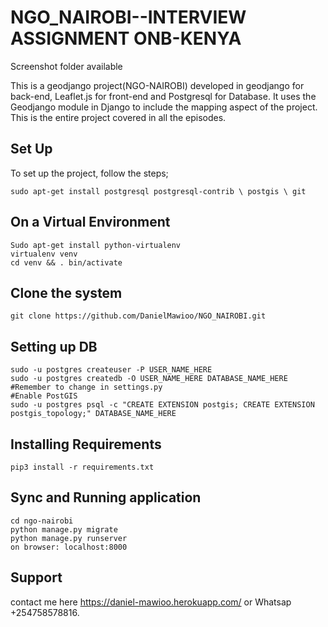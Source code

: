 # NGO_NAIROBI--INTERVIEW ASSIGNMENT ONB-KENYA
Screenshot folder available

This is a geodjango project(NGO-NAIROBI) developed in geodjango for back-end, Leaflet.js for front-end and Postgresql for Database.
It uses the Geodjango module in Django to include the mapping aspect of the project. This is the entire project covered in all the episodes. 

## Set Up
To set up the project, follow the steps;
```
sudo apt-get install postgresql postgresql-contrib \ postgis \ git
```
## On a Virtual Environment

```
Sudo apt-get install python-virtualenv
virtualenv venv
cd venv && . bin/activate
```
## Clone the system
```
git clone https://github.com/DanielMawioo/NGO_NAIROBI.git
```
## Setting up DB
```
sudo -u postgres createuser -P USER_NAME_HERE
sudo -u postgres createdb -O USER_NAME_HERE DATABASE_NAME_HERE #Remember to change in settings.py
#Enable PostGIS
sudo -u postgres psql -c "CREATE EXTENSION postgis; CREATE EXTENSION postgis_topology;" DATABASE_NAME_HERE
```
## Installing Requirements
```
pip3 install -r requirements.txt
```
## Sync and Running application
```
cd ngo-nairobi
python manage.py migrate
python manage.py runserver
on browser: localhost:8000
```
## Support
contact me here https://daniel-mawioo.herokuapp.com/   or Whatsap +254758578816.